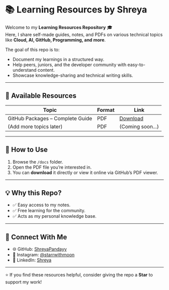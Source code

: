 # 📚 Learning Resources by Shreya  

Welcome to my **Learning Resources Repository** 🎓  
Here, I share self-made guides, notes, and PDFs on various technical topics like **Cloud, AI, GitHub, Programming, and more**.  

The goal of this repo is to:  
- Document my learnings in a structured way.  
- Help peers, juniors, and the developer community with easy-to-understand content.  
- Showcase knowledge-sharing and technical writing skills.  

---

## 📑 Available Resources

| Topic | Format | Link |
|-------|---------|------|
| GitHub Packages – Complete Guide | PDF | [Download](GitHub_Packages_Guide.pdf) |
| (Add more topics later) | PDF | (Coming soon...) |

---

## 🚀 How to Use
1. Browse the `/docs` folder.  
2. Open the PDF file you’re interested in.  
3. You can **download** it directly or view it online via GitHub’s PDF viewer.  

---

## 💡 Why this Repo?
- ✅ Easy access to my notes.  
- ✅ Free learning for the community.  
- ✅ Acts as my personal knowledge base.  

---

## 🔗 Connect With Me
- 🌐 GitHub: [ShreyaPandayy](https://github.com/ShreyaPandayy)  
- 📸 Instagram: [@starrwithmoon](https://instagram.com/starrwithmoon)  
- 💼 LinkedIn: [Shreya](https://linkedin.com/in/your-profile)  

---

⭐ If you find these resources helpful, consider giving the repo a **Star** to support my work!


